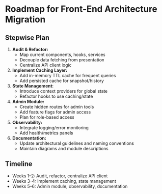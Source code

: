 # Roadmap for Front-End Architecture Migration

## Stepwise Plan
1. **Audit & Refactor:**
   - Map current components, hooks, services
   - Decouple data fetching from presentation
   - Centralize API client logic
2. **Implement Caching Layer:**
   - Add in-memory TTL cache for frequent queries
   - Add persisted cache for snapshot/history
3. **State Management:**
   - Introduce context providers for global state
   - Refactor hooks to use caching/state
4. **Admin Module:**
   - Create hidden routes for admin tools
   - Add feature flags for admin access
   - Plan for role-based access
5. **Observability:**
   - Integrate logging/error monitoring
   - Add health/metrics panels
6. **Documentation:**
   - Update architectural guidelines and naming conventions
   - Maintain diagrams and module descriptions

## Timeline
- Weeks 1–2: Audit, refactor, centralize API client
- Weeks 3–4: Implement caching, state management
- Weeks 5–6: Admin module, observability, documentation
